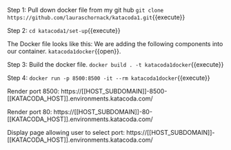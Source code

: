 Step 1:
Pull down docker file from my git hub
`git clone https://github.com/lauraschornack/katacoda1.git`{{execute}}

Step 2:
`cd katacoda1/set-up`{{execute}}

The Docker file looks like this:
We are adding the following components into our container.
`katacoda1docker`{{open}}.

Step 3:
Build the docker file. 
`docker build . -t katacoda1docker`{{execute}}

Step 4:
`docker run -p 8500:8500 -it --rm katacoda1docker`{{execute}}


Render port 8500: https://[[HOST_SUBDOMAIN]]-8500-[[KATACODA_HOST]].environments.katacoda.com/

Render port 80: https://[[HOST_SUBDOMAIN]]-80-[[KATACODA_HOST]].environments.katacoda.com/

Display page allowing user to select port:
https://[[HOST_SUBDOMAIN]]-[[KATACODA_HOST]].environments.katacoda.com/